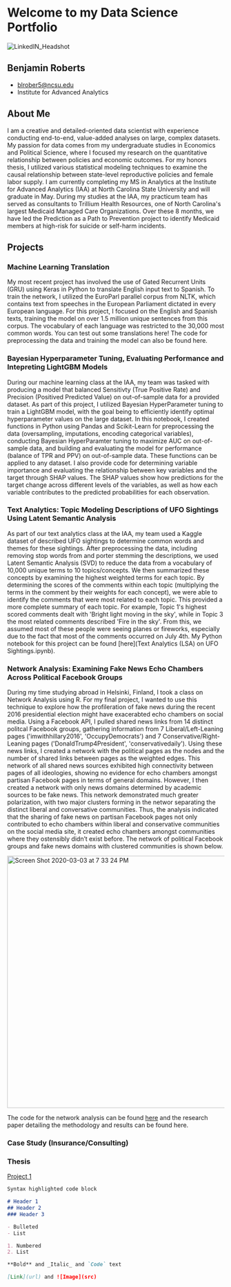 # Welcome to my Data Science Portfolio         
![LinkedIN_Headshot](https://user-images.githubusercontent.com/54413992/75832915-7ac53700-5d85-11ea-8dc6-6de95da07ac4.jpg)
## Benjamin Roberts
- blrober5@ncsu.edu
- Institute for Advanced Analytics                        

## About Me
I am a creative and detailed-oriented data scientist with experience conducting end-to-end, value-added analyses on large, complex datasets. My passion for data comes from my undergraduate studies in Economics and Political Science, where I focused my research on the quantitative relationship between policies and economic outcomes. For my honors thesis, I utilized various statistical modeling techniques to examine the causal relationship between state-level reproductive policies and female labor supply. I am currently completing my MS in Analytics at the Institute for Advanced Analytics (IAA) at North Carolina State University and will graduate in May. During my studies at the IAA, my practicum team has served as consultants to Trillium Health Resources, one of North Carolina's largest Medicaid Managed Care Organizations. Over these 8 months, we have led the Prediction as a Path to Prevention project to identify Medicaid members at high-risk for suicide or self-harm incidents.

## Projects
### Machine Learning Translation
My most recent project has involved the use of Gated Recurrent Units (GRU) using Keras in Python to translate English input text to Spanish. To train the network, I utilized the EuroParl parallel corpus from NLTK, which contains text from speeches in the European Parliament dictated in every European language. For this project, I focused on the English and Spanish texts, training the model on over 1.5 million unique sentences from this corpus. The vocabulary of each language was restricted to the 30,000 most common words. You can test out some translations here! The code for preprocessing the data and training the model can also be found here.

### Bayesian Hyperparameter Tuning, Evaluating Performance and Intepreting LightGBM Models
During our machine learning class at the IAA, my team was tasked with producing a model that balanced Sensitivty (True Positive Rate) and Precision (Positived Predicted Value) on out-of-sample data for a provided dataset. As part of this project, I utilized Bayesian HyperParameter tuning to train a LightGBM model, with the goal being to efficiently identify optimal hyperparameter values on the large dataset. In this notebook, I created functions in Python using Pandas and Scikit-Learn for preprocessing the data (oversampling, imputations, encoding categorical variables), conducting Bayesian HyperParamter tuning to maximize AUC on out-of-sample data, and building and evaluating the model for performance (balance of TPR and PPV) on out-of-sample data. These functions can be applied to any dataset. I also provide code for determining variable importance and evaluating the relationship between key variables and the target through SHAP values. The SHAP values show how predictions for the target change across different levels of the variables, as well as how each variable contributes to the predicted probabilities for each observation.

### Text Analytics: Topic Modeling Descriptions of UFO Sightings Using Latent Semantic Analysis
As part of our text analytics class at the IAA, my team used a Kaggle dataset of described UFO sightings to determine common words and themes for these sightings. After preprocessing the data, including removing stop words from and porter stemming the descriptions, we used Latent Semantic Analysis (SVD) to reduce the data from a vocabulary of 10,000 unique terms to 10 topics/concepts. We then summarized these concepts by examining the highest weighted terms for each topic. By determining the scores of the comments within each topic (multiplying the terms in the comment by their weights for each concept), we were able to identify the comments that were most related to each topic. This provided a more complete summary of each topic. For example, Topic 1's highest scored comments dealt with 'Bright light moving in the sky', while in Topic 3 the most related comments described 'Fire in the sky'. From this, we assumed most of these people were seeing planes or fireworks, especially due to the fact that most of the comments occurred on July 4th. My Python notebook for this project can be found [here](Text Analytics (LSA) on UFO Sightings.ipynb).

### Network Analysis: Examining Fake News Echo Chambers Across Political Facebook Groups
During my time studying abroad in Helsinki, Finland, I took a class on Network Analysis using R. For my final project, I wanted to use this technique to explore how the profileration of fake news during the recent 2016 presidential election might have exacerabted echo chambers on social media. Using a Facebook API, I pulled shared news links from 14 distinct politcal Facebook groups, gathering information from 7 Liberal/Left-Leaning pages ('imwithhillary2016', 'OccupyDemocrats') and 7 Conservative/Right-Leaning pages ('DonaldTrump4President', 'conservativedaily'). Using these news links, I created a network with the political pages as the nodes and the number of shared links between pages as the weighted edges. This network of all shared news sources exhibited high connectivity between pages of all ideologies, showing no evidence for echo chambers amongst partisan Facebook pages in terms of general domains. However, I then created a network with only news domains determined by academic sources to be fake news. This network demonstrated much greater polarization, with two major clusters forming in the networ separating the distinct liberal and conversative communities. Thus, the analysis indicated that the sharing of fake news on partisan Facebook pages not only contributed to echo chambers within liberal and conservative communities on the social media site, it created echo chambers amongst communities where they ostensibly didn’t exist before. The network of political Facebook groups and fake news domains with clustered communities is shown below.

<img width="585" alt="Screen Shot 2020-03-03 at 7 33 24 PM" src="https://user-images.githubusercontent.com/54413992/75833088-ec9d8080-5d85-11ea-9d91-bbb7dc94918f.png">

The code for the network analysis can be found [here](NetworkAnalysis.rmd) and the research paper detailing the methodology and results can be found here.

### Case Study (Insurance/Consulting)

### Thesis 




[Project 1](CaseStudy_Consulting.md)
```markdown
Syntax highlighted code block

# Header 1
## Header 2
### Header 3

- Bulleted
- List

1. Numbered
2. List

**Bold** and _Italic_ and `Code` text

[Link](url) and ![Image](src)
```

